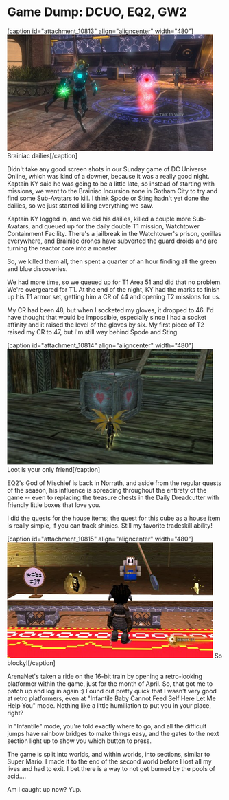 # Game Dump: DCUO, EQ2, GW2

[caption id="attachment\_10813" align="aligncenter" width="480"][![Brainiac dailies](../uploads/2013/04/DCGame-2013-03-31-22-14-03-99-480x270.jpg)](../uploads/2013/04/DCGame-2013-03-31-22-14-03-99.jpg) Brainiac dailies[/caption]

Didn't take any good screen shots in our Sunday game of DC Universe Online, which was kind of a downer, because it was a really good night. Kaptain KY said he was going to be a little late, so instead of starting with missions, we went to the Brainiac Incursion zone in Gotham City to try and find some Sub-Avatars to kill. I think Spode or Sting hadn't yet done the dailies, so we just started killing everything we saw.

Kaptain KY logged in, and we did his dailies, killed a couple more Sub-Avatars, and queued up for the daily double T1 mission, Watchtower Containment Facility. There's a jailbreak in the Watchtower's prison, gorillas everywhere, and Brainiac drones have subverted the guard droids and are turning the reactor core into a monster.

So, we killed them all, then spent a quarter of an hour finding all the green and blue discoveries.

We had more time, so we queued up for T1 Area 51 and did that no problem. We're overgeared for T1. At the end of the night, KY had the marks to finish up his T1 armor set, getting him a CR of 44 and opening T2 missions for us. 

My CR had been 48, but when I socketed my gloves, it dropped to 46. I'd have thought that would be impossible, especially since I had a socket affinity and it raised the level of the gloves by six. My first piece of T2 raised my CR to 47, but I'm still way behind Spode and Sting.

[caption id="attachment\_10814" align="aligncenter" width="480"][![Loot is your only friend](../uploads/2013/04/EverQuest2-2013-04-01-22-18-17-68-480x269.jpg)](../uploads/2013/04/EverQuest2-2013-04-01-22-18-17-68.jpg) Loot is your only friend[/caption]

EQ2's God of Mischief is back in Norrath, and aside from the regular quests of the season, his influence is spreading throughout the entirety of the game -- even to replacing the treasure chests in the Daily Dreadcutter with friendly little boxes that love you.

I did the quests for the house items; the quest for this cube as a house item is really simple, if you can track shinies. Still my favorite tradeskill ability!

[caption id="attachment\_10815" align="aligncenter" width="480"][![So blocky!](../uploads/2013/04/Gw2-2013-03-31-20-29-01-59-480x269.jpg)](../uploads/2013/04/Gw2-2013-03-31-20-29-01-59.jpg) So blocky![/caption]

ArenaNet's taken a ride on the 16-bit train by opening a retro-looking platformer within the game, just for the month of April. So, that got me to patch up and log in again :) Found out pretty quick that I wasn't very good at retro platformers, even at "Infantile Baby Cannot Feed Self Here Let Me Help You" mode. Nothing like a little humiliation to put you in your place, right?

In "Infantile" mode, you're told exactly where to go, and all the difficult jumps have rainbow bridges to make things easy, and the gates to the next section light up to show you which button to press.

The game is split into worlds, and within worlds, into sections, similar to Super Mario. I made it to the end of the second world before I lost all my lives and had to exit. I bet there is a way to not get burned by the pools of acid....

Am I caught up now? Yup.

